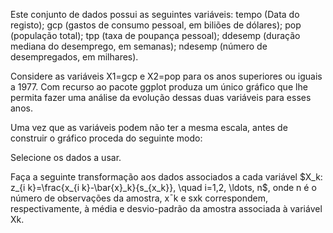 Este conjunto de dados possui as seguintes variáveis: tempo (Data do registo); gcp (gastos de consumo pessoal, em biliões de dólares); pop (população total); tpp (taxa de poupança pessoal); ddesemp (duração mediana do desemprego, em semanas); ndesemp (número de desempregados, em milhares).

Considere as variáveis X1=gcp e X2=pop para os anos superiores ou iguais a 1977. Com recurso ao pacote ggplot produza um único gráfico que lhe permita fazer uma análise da evolução dessas duas variáveis para esses anos.

Uma vez que as variáveis podem não ter a mesma escala, antes de construir o gráfico proceda do seguinte modo:

Selecione os dados a usar.

Faça a seguinte transformação aos dados associados a cada variável
$X_k: z_{i k}=\frac{x_{i k}-\bar{x}_k}{s_{x_k}}, \quad i=1,2, \ldots, n$,
onde n é o número de observações da amostra, x¯k e sxk correspondem, respectivamente, à média e desvio-padrão da amostra associada à variável Xk.